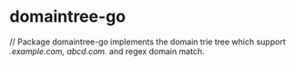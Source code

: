 # domaintree-go
// Package domaintree-go implements the domain trie tree which support *.example.com, abcd.com.* and regex domain match.

